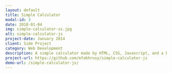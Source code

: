```yaml
---
layout: default
title: Simple Calculator
modal-id: 3
date: 2018-01-04
img: simple-calculator-ss.jpg
alt: simple-calculator-js
project-date: January 2014
client: Side Project
category: Web Development
description: A simple calculator made by HTML, CSS, Javascript, and a bit of love.
project-url: https://github.com/mfakhrusy/simple-calculator-js
demo-url: /simple-calculator-js/
---
```

